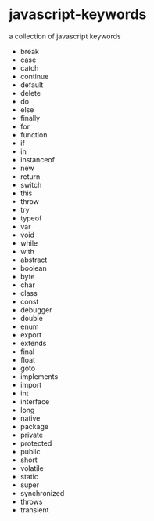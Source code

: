 # javascript-keywords
a collection of javascript keywords


* break
* case
* catch
* continue
* default
* delete
* do
* else
* finally
* for
* function
* if
* in
* instanceof
* new
* return
* switch
* this
* throw
* try
* typeof
* var
* void
* while
* with
* abstract
* boolean
* byte
* char
* class
* const
* debugger
* double
* enum
* export
* extends
* final
* float
* goto
* implements
* import
* int
* interface
* long
* native
* package
* private
* protected
* public
* short
* volatile
* static
* super
* synchronized
* throws
* transient